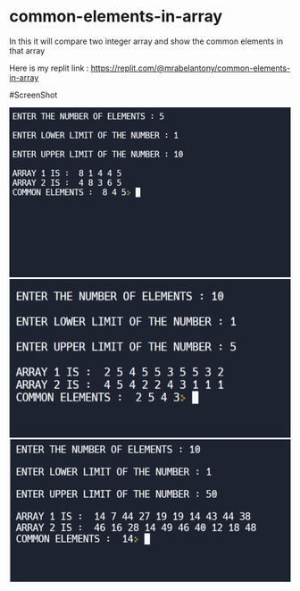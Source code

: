 # common-elements-in-array


In this it will compare two integer array and show the common elements in that array

Here is my replit link : https://replit.com/@mrabelantony/common-elements-in-array

#ScreenShot


![Capture1](/ScreenShot/1.png)
![Capture1](/ScreenShot/2.png)
![Capture1](/ScreenShot/3.png)

